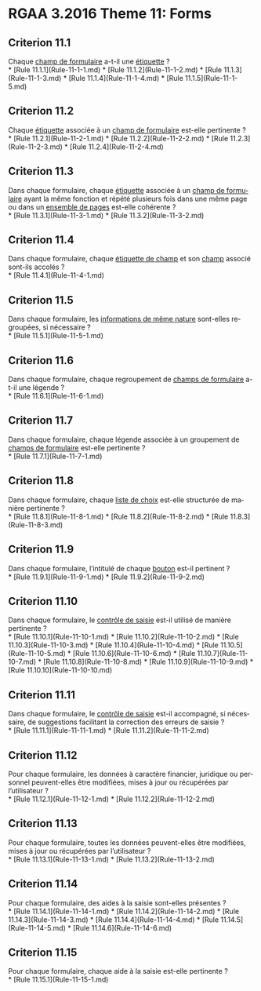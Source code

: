 
# RGAA 3.2016 Theme 11: Forms

## Criterion 11.1
<div lang="fr">Chaque <a href="http://references.modernisation.gouv.fr/rgaa-accessibilite/glossaire.html#champ-de-saisie-de-formulaire">champ de formulaire</a> a-t-il une <a href="http://references.modernisation.gouv.fr/rgaa-accessibilite/glossaire.html#tiquette-de-champs-de-formulaire">&#xE9;tiquette</a>&nbsp;?</div>
* [Rule 11.1.1](Rule-11-1-1.md)
* [Rule 11.1.2](Rule-11-1-2.md)
* [Rule 11.1.3](Rule-11-1-3.md)
* [Rule 11.1.4](Rule-11-1-4.md)
* [Rule 11.1.5](Rule-11-1-5.md)

## Criterion 11.2
<div lang="fr">Chaque <a href="http://references.modernisation.gouv.fr/rgaa-accessibilite/glossaire.html#tiquette-de-champs-de-formulaire">&#xE9;tiquette</a> associ&#xE9;e &#xE0; un <a href="http://references.modernisation.gouv.fr/rgaa-accessibilite/glossaire.html#champ-de-saisie-de-formulaire">champ de formulaire</a> est-elle pertinente&nbsp;?</div>
* [Rule 11.2.1](Rule-11-2-1.md)
* [Rule 11.2.2](Rule-11-2-2.md)
* [Rule 11.2.3](Rule-11-2-3.md)
* [Rule 11.2.4](Rule-11-2-4.md)

## Criterion 11.3
<div lang="fr">Dans chaque formulaire, chaque <a href="http://references.modernisation.gouv.fr/rgaa-accessibilite/glossaire.html#tiquette-de-champs-de-formulaire">&#xE9;tiquette</a> associ&#xE9;e &#xE0; un <a href="http://references.modernisation.gouv.fr/rgaa-accessibilite/glossaire.html#champ-de-saisie-de-formulaire">champ de formulaire</a> ayant la m&#xEA;me fonction et r&#xE9;p&#xE9;t&#xE9; plusieurs fois dans une m&#xEA;me page ou dans un <a href="http://references.modernisation.gouv.fr/rgaa-accessibilite/glossaire.html#ensemble-de-pages">ensemble de pages</a> est-elle coh&#xE9;rente&nbsp;?</div>
* [Rule 11.3.1](Rule-11-3-1.md)
* [Rule 11.3.2](Rule-11-3-2.md)

## Criterion 11.4
<div lang="fr">Dans chaque formulaire, chaque <a href="http://references.modernisation.gouv.fr/rgaa-accessibilite/glossaire.html#tiquette-de-champs-de-formulaire">&#xE9;tiquette de champ</a> et son <a href="http://references.modernisation.gouv.fr/rgaa-accessibilite/glossaire.html#champ-de-saisie-de-formulaire">champ</a> associ&#xE9; sont-ils accol&#xE9;s&nbsp;?</div>
* [Rule 11.4.1](Rule-11-4-1.md)

## Criterion 11.5
<div lang="fr">Dans chaque formulaire, les <a href="http://references.modernisation.gouv.fr/rgaa-accessibilite/glossaire.html#bloc-dinformations-de-mme-nature">informations de m&#xEA;me nature</a> sont-elles regroup&#xE9;es, si n&#xE9;cessaire&nbsp;?</div>
* [Rule 11.5.1](Rule-11-5-1.md)

## Criterion 11.6
<div lang="fr">Dans chaque formulaire, chaque regroupement de <a href="http://references.modernisation.gouv.fr/rgaa-accessibilite/glossaire.html#champ-de-saisie-de-formulaire">champs de formulaire</a> a-t-il une l&#xE9;gende&nbsp;?</div>
* [Rule 11.6.1](Rule-11-6-1.md)

## Criterion 11.7
<div lang="fr">Dans chaque formulaire, chaque l&#xE9;gende associ&#xE9;e &#xE0; un groupement de <a href="http://references.modernisation.gouv.fr/rgaa-accessibilite/glossaire.html#champ-de-saisie-de-formulaire">champs de formulaire</a> est-elle pertinente&nbsp;?</div>
* [Rule 11.7.1](Rule-11-7-1.md)

## Criterion 11.8
<div lang="fr">Dans chaque formulaire, chaque <a href="http://references.modernisation.gouv.fr/rgaa-accessibilite/glossaire.html#liste-de-choix">liste de choix</a> est-elle structur&#xE9;e de mani&#xE8;re pertinente&nbsp;?</div>
* [Rule 11.8.1](Rule-11-8-1.md)
* [Rule 11.8.2](Rule-11-8-2.md)
* [Rule 11.8.3](Rule-11-8-3.md)

## Criterion 11.9
<div lang="fr">Dans chaque formulaire, l&#x2019;intitul&#xE9; de chaque <a href="http://references.modernisation.gouv.fr/rgaa-accessibilite/glossaire.html#bouton-formulaire">bouton</a> est-il pertinent&nbsp;?</div>
* [Rule 11.9.1](Rule-11-9-1.md)
* [Rule 11.9.2](Rule-11-9-2.md)

## Criterion 11.10
<div lang="fr">Dans chaque formulaire, le <a href="http://references.modernisation.gouv.fr/rgaa-accessibilite/glossaire.html#contrle-de-saisie-formulaire">contr&#xF4;le de saisie</a> est-il utilis&#xE9; de mani&#xE8;re pertinente&nbsp;?</div>
* [Rule 11.10.1](Rule-11-10-1.md)
* [Rule 11.10.2](Rule-11-10-2.md)
* [Rule 11.10.3](Rule-11-10-3.md)
* [Rule 11.10.4](Rule-11-10-4.md)
* [Rule 11.10.5](Rule-11-10-5.md)
* [Rule 11.10.6](Rule-11-10-6.md)
* [Rule 11.10.7](Rule-11-10-7.md)
* [Rule 11.10.8](Rule-11-10-8.md)
* [Rule 11.10.9](Rule-11-10-9.md)
* [Rule 11.10.10](Rule-11-10-10.md)

## Criterion 11.11
<div lang="fr">Dans chaque formulaire, le <a href="http://references.modernisation.gouv.fr/rgaa-accessibilite/glossaire.html#contrle-de-saisie-formulaire">contr&#xF4;le de saisie</a> est-il accompagn&#xE9;, si n&#xE9;cessaire, de suggestions facilitant la correction des erreurs de saisie&nbsp;?</div>
* [Rule 11.11.1](Rule-11-11-1.md)
* [Rule 11.11.2](Rule-11-11-2.md)

## Criterion 11.12
<div lang="fr">Pour chaque formulaire, les donn&#xE9;es &#xE0; caract&#xE8;re financier, juridique ou personnel peuvent-elles &#xEA;tre modifi&#xE9;es, mises &#xE0; jour ou r&#xE9;cup&#xE9;r&#xE9;es par l&#x2019;utilisateur&nbsp;?</div>
* [Rule 11.12.1](Rule-11-12-1.md)
* [Rule 11.12.2](Rule-11-12-2.md)

## Criterion 11.13
<div lang="fr">Pour chaque formulaire, toutes les donn&#xE9;es peuvent-elles &#xEA;tre modifi&#xE9;es, mises &#xE0; jour ou r&#xE9;cup&#xE9;r&#xE9;es par l&#x2019;utilisateur&nbsp;?</div>
* [Rule 11.13.1](Rule-11-13-1.md)
* [Rule 11.13.2](Rule-11-13-2.md)

## Criterion 11.14
<div lang="fr">Pour chaque formulaire, des aides &#xE0; la saisie sont-elles pr&#xE9;sentes&nbsp;?</div>
* [Rule 11.14.1](Rule-11-14-1.md)
* [Rule 11.14.2](Rule-11-14-2.md)
* [Rule 11.14.3](Rule-11-14-3.md)
* [Rule 11.14.4](Rule-11-14-4.md)
* [Rule 11.14.5](Rule-11-14-5.md)
* [Rule 11.14.6](Rule-11-14-6.md)

## Criterion 11.15
<div lang="fr">Pour chaque formulaire, chaque aide &#xE0; la saisie est-elle pertinente&nbsp;?</div>
* [Rule 11.15.1](Rule-11-15-1.md)


